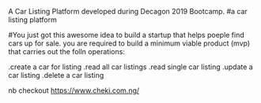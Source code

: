 A Car Listing Platform developed during Decagon 2019 Bootcamp.
#a car listing platform

#You just got this awesome idea to build a startup that helps poeple find cars up for sale. you are required to build a minimum viable product (mvp) that carries out the folln operations:

.create a car for listing
.read all car listings
.read single car listing
.update a car listing 
.delete a car listing

nb checkout https://www.cheki.com.ng/
